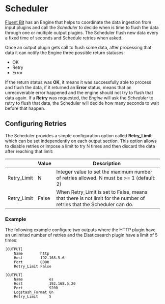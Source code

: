 # Scheduler

[Fluent Bit](https://fluentbit.io) has an Engine that helps to coordinate the data ingestion from input plugins and call the _Scheduler_ to decide when is time to flush the data through one or multiple output plugins. The Scheduler flush new data every a fixed time of seconds and Schedule retries  when asked.

Once an output plugin gets call to flush some data, after processing that data it can notify the Engine three possible return statuses:

- OK
- Retry
- Error

If the return status was __OK__, it means it was successfully able to process and flush the data, if it returned an __Error__ status, means that an unrecoverable error happened and the engine should not try to flush that data again.  If a __Retry__ was requested, the _Engine_ will ask the _Scheduler_ to retry to flush that data, the Scheduler will decide how many seconds to wait before that happen. 

## Configuring Retries

The Scheduler provides a simple configuration option called __Retry_Limit__ which can be set independently on each output section. This option allows to disable retries or impose a limit to try N times and then discard the data after reaching that limit:

|             | Value | Description                                                  |
| ----------- | ----- | ------------------------------------------------------------ |
| Retry_Limit | N     | Integer value to set the maximum number of retries allowed. N must be >= 1 (default: 2) |
| Retry_Limit | False | When Retry_Limit is set to False, means that there is not limit for the number of retries that the Scheduler can do. |



### Example

The following example configure two outputs where the HTTP plugin have an unlimited number of retries and the Elasticsearch plugin have a limit of 5 times:

```
[OUTPUT]
    Name        http
    Host        192.168.5.6
    Port        8080
    Retry_Limit False

[OUTPUT]
    Name            es
    Host            192.168.5.20
    Port            9200
    Logstash_Format On
    Retry_Limit     5
```

